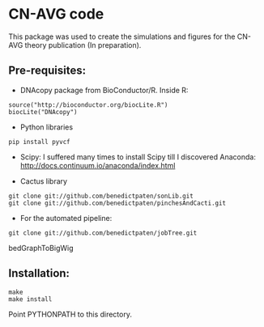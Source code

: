 CN-AVG code
===========

This package was used to create the simulations and figures for the CN-AVG theory publication (In preparation).

Pre-requisites:
---------------

- DNAcopy package from BioConductor/R. Inside R:
```
source("http://bioconductor.org/biocLite.R")
biocLite("DNAcopy")
```

- Python libraries
```
pip install pyvcf 
```

- Scipy: 
I suffered many times to install Scipy till
I discovered Anaconda: http://docs.continuum.io/anaconda/index.html

- Cactus library
```
git clone git://github.com/benedictpaten/sonLib.git
git clone git://github.com/benedictpaten/pinchesAndCacti.git
```

- For the automated pipeline:
```
git clone git://github.com/benedictpaten/jobTree.git
```
bedGraphToBigWig

Installation:
-------------

```
make
make install
```

Point PYTHONPATH to this directory.

